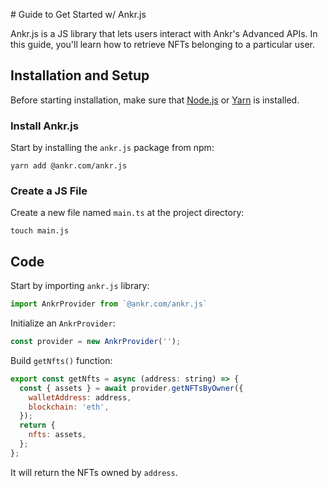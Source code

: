 # Guide to Get Started w/ Ankr.js

Ankr.js is a JS library that lets users interact with Ankr's Advanced APIs. In this guide, you'll learn how to retrieve NFTs belonging to a particular user.

## Installation and Setup

Before starting installation, make sure that [Node.js]() or [Yarn]() is installed.

### Install Ankr.js

Start by installing the `ankr.js` package from npm:

```
yarn add @ankr.com/ankr.js
```

### Create a JS File

Create a new file named `main.ts` at the project directory:

```
touch main.js
```

## Code

Start by importing `ankr.js` library:

```javascript
import AnkrProvider from `@ankr.com/ankr.js`
```

Initialize an `AnkrProvider`:

```javascript
const provider = new AnkrProvider('');
```

Build `getNfts()` function:

```javascript
export const getNfts = async (address: string) => {
  const { assets } = await provider.getNFTsByOwner({
    walletAddress: address,
    blockchain: 'eth',
  });
  return {
    nfts: assets,
  };
};
```

It will return the NFTs owned by `address`.